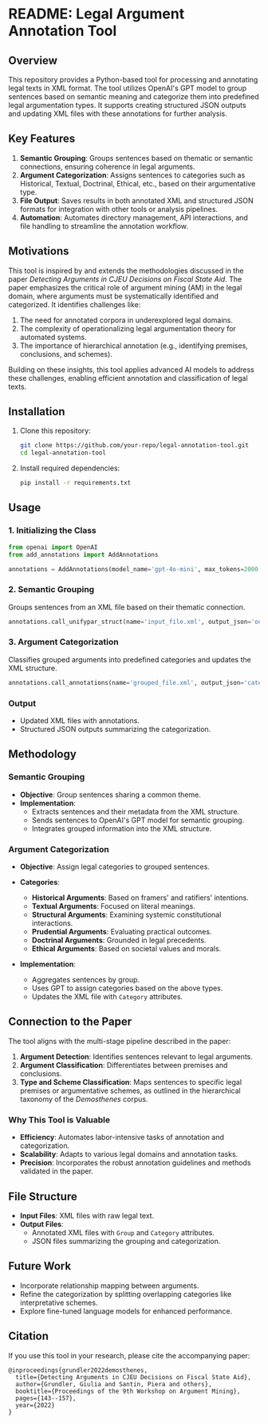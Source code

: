 # README: Legal Argument Annotation Tool

## Overview

This repository provides a Python-based tool for processing and annotating legal texts in XML format. The tool utilizes OpenAI's GPT model to group sentences based on semantic meaning and categorize them into predefined legal argumentation types. It supports creating structured JSON outputs and updating XML files with these annotations for further analysis.

## Key Features

1. **Semantic Grouping**: Groups sentences based on thematic or semantic connections, ensuring coherence in legal arguments.
2. **Argument Categorization**: Assigns sentences to categories such as Historical, Textual, Doctrinal, Ethical, etc., based on their argumentative type.
3. **File Output**: Saves results in both annotated XML and structured JSON formats for integration with other tools or analysis pipelines.
4. **Automation**: Automates directory management, API interactions, and file handling to streamline the annotation workflow.

## Motivations

This tool is inspired by and extends the methodologies discussed in the paper *Detecting Arguments in CJEU Decisions on Fiscal State Aid*. The paper emphasizes the critical role of argument mining (AM) in the legal domain, where arguments must be systematically identified and categorized. It identifies challenges like:

1. The need for annotated corpora in underexplored legal domains.
2. The complexity of operationalizing legal argumentation theory for automated systems.
3. The importance of hierarchical annotation (e.g., identifying premises, conclusions, and schemes).

Building on these insights, this tool applies advanced AI models to address these challenges, enabling efficient annotation and classification of legal texts.

## Installation

1. Clone this repository:
   ```bash
   git clone https://github.com/your-repo/legal-annotation-tool.git
   cd legal-annotation-tool
   ```
2. Install required dependencies:
   ```bash
   pip install -r requirements.txt
   ```

## Usage

### 1. Initializing the Class

```python
from openai import OpenAI
from add_annotations import AddAnnotations

annotations = AddAnnotations(model_name='gpt-4o-mini', max_tokens=2000, openai_api_key='your-api-key')
```

### 2. Semantic Grouping

Groups sentences from an XML file based on their thematic connection.

```python
annotations.call_unifypar_struct(name='input_file.xml', output_json='output.json')
```

### 3. Argument Categorization

Classifies grouped arguments into predefined categories and updates the XML structure.

```python
annotations.call_annotations(name='grouped_file.xml', output_json='categorized_output.json')
```

### Output

- Updated XML files with annotations.
- Structured JSON outputs summarizing the categorization.

## Methodology

### Semantic Grouping

- **Objective**: Group sentences sharing a common theme.
- **Implementation**:
  - Extracts sentences and their metadata from the XML structure.
  - Sends sentences to OpenAI's GPT model for semantic grouping.
  - Integrates grouped information into the XML structure.

### Argument Categorization

- **Objective**: Assign legal categories to grouped sentences.
- **Categories**:
  - **Historical Arguments**: Based on framers' and ratifiers' intentions.
  - **Textual Arguments**: Focused on literal meanings.
  - **Structural Arguments**: Examining systemic constitutional interactions.
  - **Prudential Arguments**: Evaluating practical outcomes.
  - **Doctrinal Arguments**: Grounded in legal precedents.
  - **Ethical Arguments**: Based on societal values and morals.

- **Implementation**:
  - Aggregates sentences by group.
  - Uses GPT to assign categories based on the above types.
  - Updates the XML file with `Category` attributes.

## Connection to the Paper

The tool aligns with the multi-stage pipeline described in the paper:

1. **Argument Detection**: Identifies sentences relevant to legal arguments.
2. **Argument Classification**: Differentiates between premises and conclusions.
3. **Type and Scheme Classification**: Maps sentences to specific legal premises or argumentative schemes, as outlined in the hierarchical taxonomy of the *Demosthenes* corpus.

### Why This Tool is Valuable

- **Efficiency**: Automates labor-intensive tasks of annotation and categorization.
- **Scalability**: Adapts to various legal domains and annotation tasks.
- **Precision**: Incorporates the robust annotation guidelines and methods validated in the paper.

## File Structure

- **Input Files**: XML files with raw legal text.
- **Output Files**:
  - Annotated XML files with `Group` and `Category` attributes.
  - JSON files summarizing the grouping and categorization.

## Future Work

- Incorporate relationship mapping between arguments.
- Refine the categorization by splitting overlapping categories like interpretative schemes.
- Explore fine-tuned language models for enhanced performance.

## Citation

If you use this tool in your research, please cite the accompanying paper:

```
@inproceedings{grundler2022demosthenes,
  title={Detecting Arguments in CJEU Decisions on Fiscal State Aid},
  author={Grundler, Giulia and Santin, Piera and others},
  booktitle={Proceedings of the 9th Workshop on Argument Mining},
  pages={143--157},
  year={2022}
}
```

